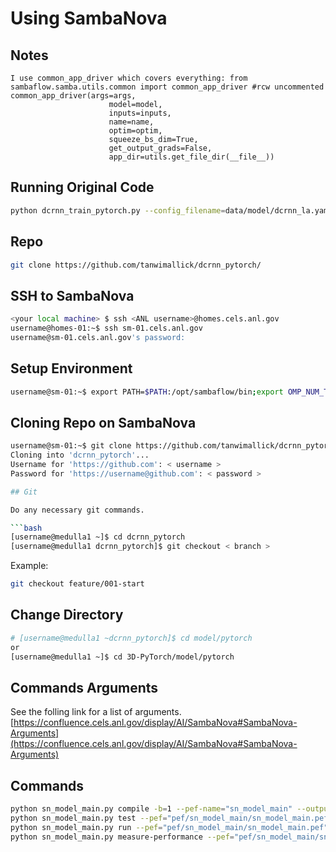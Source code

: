 # Using SambaNova

## Notes

```text
I use common_app_driver which covers everything: from sambaflow.samba.utils.common import common_app_driver #rcw uncommented
common_app_driver(args=args,
                      model=model,
                      inputs=inputs,
                      name=name,
                      optim=optim,
                      squeeze_bs_dim=True,
                      get_output_grads=False,
                      app_dir=utils.get_file_dir(__file__))
```

## Running Original Code

```bash
python dcrnn_train_pytorch.py --config_filename=data/model/dcrnn_la.yaml
```

## Repo

```bash
git clone https://github.com/tanwimallick/dcrnn_pytorch/
```

## SSH to SambaNova

```bash
<your local machine> $ ssh <ANL username>@homes.cels.anl.gov
username@homes-01:~$ ssh sm-01.cels.anl.gov
username@sm-01.cels.anl.gov's password:
```

## Setup Environment

```bash
username@sm-01:~$ export PATH=$PATH:/opt/sambaflow/bin;export OMP_NUM_THREADS=1;source /opt/sambaflow/venv/bin/activate
```

## Cloning Repo on SambaNova

```bash
username@sm-01:~$ git clone https://github.com/tanwimallick/dcrnn_pytorch/
Cloning into 'dcrnn_pytorch'...
Username for 'https://github.com': < username >
Password for 'https://username@github.com': < password >

## Git

Do any necessary git commands.

```bash
[username@medulla1 ~]$ cd dcrnn_pytorch
[username@medulla1 dcrnn_pytorch]$ git checkout < branch >
```

Example:

```bash
git checkout feature/001-start
```

## Change Directory

```bash
# [username@medulla1 ~dcrnn_pytorch]$ cd model/pytorch
or
[username@medulla1 ~]$ cd 3D-PyTorch/model/pytorch
```

## Commands Arguments

See the folling link for a list of arguments.
[https://confluence.cels.anl.gov/display/AI/SambaNova#SambaNova-Arguments](https://confluence.cels.anl.gov/display/AI/SambaNova#SambaNova-Arguments)

## Commands

```bash
python sn_model_main.py compile -b=1 --pef-name="sn_model_main" --output-folder="pef"
python sn_model_main.py test --pef="pef/sn_model_main/sn_model_main.pef"
python sn_model_main.py run --pef="pef/sn_model_main/sn_model_main.pef"
python sn_model_main.py measure-performance --pef="pef/sn_model_main/sn_model_main.pef"
```
